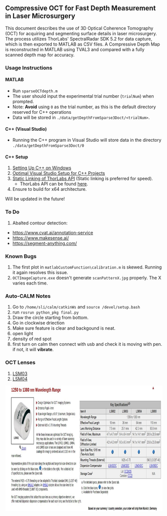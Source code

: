 ## Compressive OCT for Fast Depth Measurement in Laser Microsurgery

This document describes the use of 3D Optical Coherence Tomography (OCT) for acquiring and segmenting surface details in laser microsurgery. 
The process utilizes ThorLabs' SpectralRadar SDK 5.2 for data capture, which is then exported to MATLAB as CSV files.
A Compressive Depth Map is reconstructed in MATLAB using TVAL3 and compared with a fully scanned depth map for accuracy.

### Usage Instructions

#### MATLAB
- Run `sparseOCTdepth.m`
- The user should input the experimental trial number (`trialNum`) when prompted.
- Note: **Avoid** using `0` as the trial number, as this is the default directory reserved for C++ operations
- Data will be stored in `./data/getDepthFromSparse3Doct/<trialNum>`.

#### C++ (Visual Studio)
- Running the C++ program in Visual Studio will store data in the directory `./data/getDepthFromSparse3Doct/0`

#### C++ Setup
1. [Setting Up C++ on Windows](https://www.youtube.com/watch?v=1OsGXuNA5cc)
2. [Optimal Visual Studio Setup for C++ Projects](https://www.youtube.com/watch?v=qeH9Xv_90KM)
3. [Static Linking of ThorLabs API](https://www.youtube.com/watch?v=or1dAmUO8k0) (Static linking is preferred for speed).
   - ThorLabs API can be found [here](https://gitlab.advr.iit.it/BRL/laser/thorlabs-api).
4. Ensure to build for x64 architecture.
     

Will be updated in the future!

### To Do
1. Abalted contour detection:
  - https://www.cvat.ai/annotation-service
  - https://www.makesense.ai/
  - https://segment-anything.com/

### Known Bugs

1. The first plot in `matlabCustomFunction\calibration.m` is skewed. Running it again resolves this issue.
2. `OCTImageCapture.exe` doesn't generate `scanPatternX.jpg` properly. The X varies each time.


### Auto-CALM Notes
1. Go to `/home/sli/calm/catkinWs`  and `source /devel/setup.bash`
2. run `rosrun python_pkg final.py`
3. Draw the circle starting from bottom.
4. Go in clockwise driection
5. Make sure feature is clear and backgound is neat.
6. open light
7. density of red spot
6. first turn on calm then connect with usb and check it is moving with pen. if not, it will **vibrate**.


### OCT Lenses
1. [LSM03](https://www.thorlabs.com/thorproduct.cfm?partnumber=LSM03)
2. [LSM04](https://www.thorlabs.com/thorproduct.cfm?partnumber=LSM04)

<img src="OCTLens.JPG"  width="800" height="400">
